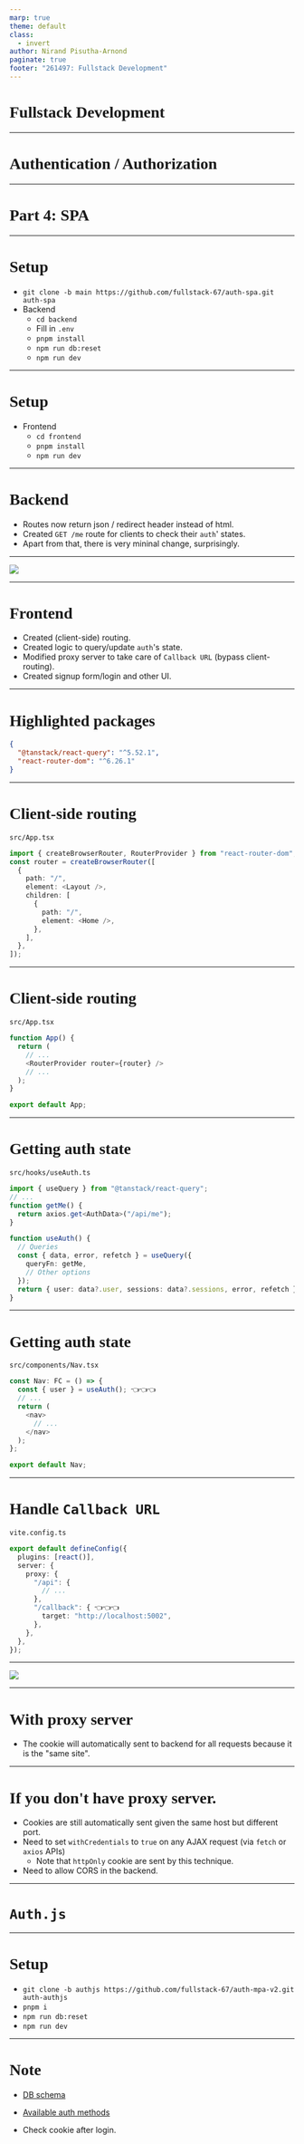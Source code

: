 ```yaml
---
marp: true
theme: default
class:
  - invert
author: Nirand Pisutha-Arnond
paginate: true
footer: "261497: Fullstack Development"
---
```


<style>
@import url('https://fonts.googleapis.com/css2?family=Prompt:ital,wght@0,100;0,300;0,400;0,700;1,100;1,300;1,400;1,700&display=swap');

    :root {
    font-family: Prompt;
    --hl-color: #D57E7E;
}
h1 {
  font-family: Prompt
}
</style>

# Fullstack Development

---

# Authentication / Authorization

---

# Part 4: SPA

---

# Setup

- `git clone -b main https://github.com/fullstack-67/auth-spa.git auth-spa`
- Backend
  - `cd backend`
  - Fill in `.env`
  - `pnpm install`
  - `npm run db:reset`
  - `npm run dev`

---

# Setup

- Frontend
  - `cd frontend`
  - `pnpm install`
  - `npm run dev`

---

# Backend

- Routes now return json / redirect header instead of html.
- Created `GET /me` route for clients to check their `auth`' states.
- Apart from that, there is very mininal change, surprisingly.

---

![](./img/diff.png)

---

# Frontend

- Created (client-side) routing.
- Created logic to query/update `auth`'s state.
- Modified proxy server to take care of `Callback URL` (bypass client-routing).
- Created signup form/login and other UI.

---

# Highlighted packages

```json
{
  "@tanstack/react-query": "^5.52.1",
  "react-router-dom": "^6.26.1"
}
```

---

# Client-side routing

`src/App.tsx`

```ts
import { createBrowserRouter, RouterProvider } from "react-router-dom";
const router = createBrowserRouter([
  {
    path: "/",
    element: <Layout />,
    children: [
      {
        path: "/",
        element: <Home />,
      },
    ],
  },
]);
```

---

# Client-side routing

`src/App.tsx`

```ts
function App() {
  return (
    // ...
    <RouterProvider router={router} />
    // ...
  );
}

export default App;
```

---

# Getting auth state

`src/hooks/useAuth.ts`

```ts
import { useQuery } from "@tanstack/react-query";
// ...
function getMe() {
  return axios.get<AuthData>("/api/me");
}

function useAuth() {
  // Queries
  const { data, error, refetch } = useQuery({
    queryFn: getMe,
    // Other options
  });
  return { user: data?.user, sessions: data?.sessions, error, refetch };
}
```

---

# Getting auth state

`src/components/Nav.tsx`

```ts
const Nav: FC = () => {
  const { user } = useAuth(); 👈👈👈
  // ...
  return (
    <nav>
      // ...
    </nav>
  );
};

export default Nav;
```

---

# Handle `Callback URL`

`vite.config.ts`

```ts
export default defineConfig({
  plugins: [react()],
  server: {
    proxy: {
      "/api": {
        // ...
      },
      "/callback": { 👈👈👈
        target: "http://localhost:5002",
      },
    },
  },
});
```

---

![](./img/proxy.png)

---

# With proxy server

- The cookie will automatically sent to backend for all requests because it is the "same site".

---

# If you don't have proxy server.

- Cookies are still automatically sent given the same host but different port.
- Need to set `withCredentials` to `true` on any AJAX request (via `fetch` or `axios` APIs)
  - Note that `httpOnly` cookie are sent by this technique.
- Need to allow CORS in the backend.

---

# `Auth.js`

---

# Setup

- `git clone -b authjs https://github.com/fullstack-67/auth-mpa-v2.git auth-authjs`
- `pnpm i`
- `npm run db:reset`
- `npm run dev`

---

# Note

- [DB schema](https://authjs.dev/getting-started/adapters/drizzle?_gl=1*aer0k3*_gcl_au*MTQxODkwNzI3Ny4xNzIyODQyNjk1#schemas)

- [Available auth methods](https://authjs.dev/getting-started/authentication)

- Check cookie after login.
